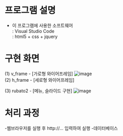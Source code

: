 # 프로그램 설명
- 이 프로그램에 사용한 소프트웨어<br>
: Visual Studio Code<br>
: html5 + css + jquery


# 구현 화면
<!-- windows key + shift + s -->
(1) v_frame - [가로형 와이어프레임]
![image](https://user-images.githubusercontent.com/62008219/160992772-ce15afbc-78ac-4923-9910-173df907e5f4.png)
<br>
(2) h_frame - [세로형 와이어프레임]

(3) rubato2 - [메뉴, 슬라이드 구현]
![image](https://user-images.githubusercontent.com/62008219/160993042-a74c8e95-93ae-480a-a020-5f919debafde.png)
<br>


# 처리 과정
-웹브라우저를 실행 후 http://... 입력하여 실행
-데이터베이스
